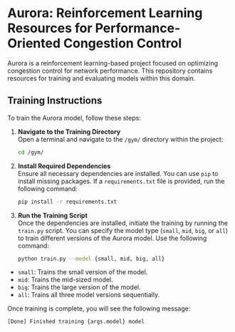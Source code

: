 # Aurora: Reinforcement Learning Resources for Performance-Oriented Congestion Control

Aurora is a reinforcement learning-based project focused on optimizing congestion control for network performance. This repository contains resources for training and evaluating models within this domain.

## Training Instructions

To train the Aurora model, follow these steps:

1. **Navigate to the Training Directory**  
   Open a terminal and navigate to the `/gym/` directory within the project:
   ```bash
   cd /gym/
   ```

2. **Install Required Dependencies**  
   Ensure all necessary dependencies are installed. You can use `pip` to install missing packages. If a `requirements.txt` file is provided, run the following command:
   ```bash
   pip install -r requirements.txt
   ```

3. **Run the Training Script**  
Once the dependencies are installed, initiate the training by running the `train.py` script. You can specify the model type (`small`, `mid`, `big`, or `all`) to train different versions of the Aurora model. Use the following command:
   ```bash 
   python train.py --model {small, mid, big, all}
   ```
- `small`: Trains the small version of the model.
- `mid`: Trains the mid-sized model.
- `big`: Trains the large version of the model.
- `all`: Trains all three model versions sequentially.



Once training is complete, you will see the following message:
```bash
[Done] Finished training {args.model} model
```

